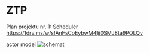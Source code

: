 # ZTP

Plan projektu nr. 1: Scheduler 
https://1drv.ms/w/s!AnFsCoEybwM4lji0SMJ8ta9PQLQv


actor model
![schemat](https://image.ibb.co/iVgXFG/Bez_tytu_u.png)
